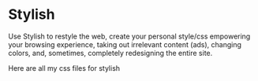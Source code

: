 # Stylish
Use Stylish to restyle the web, create your personal style/css empowering your browsing experience, taking out irrelevant content (ads), changing colors, and, sometimes, completely redesigning the entire site.

Here are all my css files for stylish
